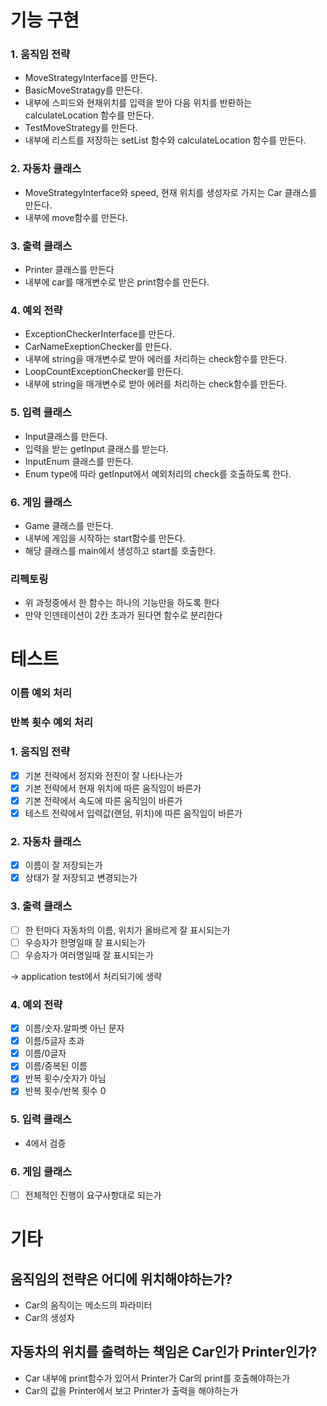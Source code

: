 # 기능 구현
### 1. 움직임 전략
- MoveStrategyInterface를 만든다.
- BasicMoveStratagy를 만든다.
- 내부에 스피드와 현재위치를 입력을 받아 다음 위치를 반롼하는 calculateLocation 함수를 만든다.
- TestMoveStrategy를 만든다.
- 내부에 리스트를 저장하는 setList 함수와 calculateLocation 함수를 만든다. 
### 2. 자동차 클래스
- MoveStrategyInterface와 speed, 현재 위치를 생성자로 가지는 Car 클래스를 만든다.
- 내부에 move함수를 만든다.
### 3. 출력 클래스
- Printer 클래스를 만든다
- 내부에 car를 매개변수로 받은 print함수를 만든다.

### 4. 예외 전략 
- ExceptionCheckerInterface를 만든다.
- CarNameExeptionChecker를 만든다.
- 내부에 string을 매개변수로 받아 에러를 처리하는 check함수를 만든다.
- LoopCountExceptionChecker를 만든다.
- 내부에 string을 매개변수로 받아 에러를 처리하는 check함수를 만든다.
### 5. 입력 클래스
- Input클래스를 만든다.
- 입력을 받는 getInput 클래스를 받는다.
- InputEnum 클래스를 만든다.
- Enum type에 따라 getInput에서 예외처리의 check를 호출하도록 한다.
### 6. 게임 클래스
- Game 클래스를 만든다.
- 내부에 게임을 시작하는 start함수를 만든다.
- 해당 클래스를 main에서 생성하고 start를 호출한다.

### 리펙토링
- 위 과정중에서 한 함수는 하나의 기능만을 하도록 한다
- 만약 인덴테이션이 2칸 초과가 된다면 함수로 분리한다

# 테스트
### 이름 예외 처리
### 반복 횟수 예외 처리

### 1. 움직임 전략
- [x] 기본 전략에서 정지와 전진이 잘 나타나는가
- [x] 기본 전략에서 현재 위치에 따른 움직임이 바른가
- [x] 기본 전략에서 속도에 따른 움직임이 바른가 
- [x] 테스트 전략에서 입력값(랜덤, 위치)에 따른 움직임이 바른가
### 2. 자동차 클래스
- [x] 이름이 잘 저장되는가
- [x] 상태가 잘 저장되고 변경되는가
### 3. 출력 클래스
- [ ] 한 턴마다 자동차의 이름, 위치가 올바르게 잘 표시되는가
- [ ] 우승자가 한명일때 잘 표시되는가
- [ ] 우승자가 여러명일때 잘 표시되는가

-> application test에서 처리되기에 생략
### 4. 예외 전략
- [x] 이름/숫자.알파벳 아닌 문자
- [x] 이름/5글자 초과
- [x] 이름/0글자
- [x] 이름/중복된 이름
- [x] 반복 횟수/숫자가 아님
- [x] 반복 횟수/반복 횟수 0

### 5. 입력 클래스
- 4에서 검증
### 6. 게임 클래스
- [ ] 전체적인 진행이 요구사항대로 되는가

# 기타
## 움직임의 전략은 어디에 위치해야하는가?
- Car의 움직이는 메소드의 파라미터
- Car의 생성자

## 자동차의 위치를 출력하는 책임은 Car인가 Printer인가?
- Car 내부에 print함수가 있어서 Printer가 Car의 print를 호출해야하는가
- Car의 값을 Printer에서 보고 Printer가 출력을 해야하는가